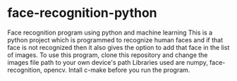 # face-recognition-python
Face recognition program using python and machine learning
This is a python project which is programmed to recognize human faces and if that face is not recognized then it also gives the option to add that face in the list of images.
To use this program, clone this repository and change the images file path to your own device's path
Libraries used are numpy, face-recognition, opencv. Intall c-make before you run the program.
